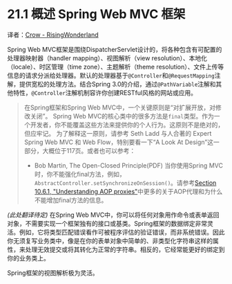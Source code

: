 21.1 概述 Spring Web MVC 框架
===========================================

译者：[Crow - RisingWonderland](https://github.com/RisingWonderland)

Spring Web MVC框架是围绕DispatcherServlet设计的，将各种包含有可配置的处理器映射器（handler mapping）、视图解析（view resolution）、本地化（locale）、时区管理（time zone）、主题解析（theme resolution）、文件上传等信息的请求分派给处理器。默认的处理器基于`@Controller`和`@RequestMapping`注解，提供宽松的处理方法。结合Spring 3.0的介绍，通过`@PathVariable`注解和其他特性，`@Controller`注解机制容许你创建RESTful风格的网站或应用。

> 在Spring框架和Spring Web MVC中，一个关键原则是“对扩展开放，对修改关闭”。
> Spring Web MVC的核心类中的很多方法是`final`类型。作为一个开发者，你不能覆盖这些方法来提供你的个人行为。这原则不是绝对的，但应牢记。
> 为了解释这一原则，请参考 Seth Ladd 与人合著的 Expert Spring Web MVC 和 Web Flow，特别要看一下“A Look At Design”这一部分，大概位于117页。或者也可以参考：
>  * Bob Martin, The Open-Closed Principle(PDF)
> 当你使用Spring MVC时，你不能强化final方法，例如，`AbstractController.setSynchronizeOnSession()`。请参考[Section 10.6.1, "Understanding AOP proxies"]()中更多的关于AOP代理和为什么不能增加final方法的信息。

*(此处翻译待定)*
在Spring Web MVC中，你可以将任何对象用作命令或表单返回对象，不需要实现一个框架独有的接口或基类。Spring框架的数据绑定非常灵活。例如，它将类型匹配错误看作可被程序评估的验证错误，而非系统错误。因此你无须复写业务类中，像是在你的表单对象中简单的、非类型化字符串这样的属性，来处理无效提交或将其转化为正常的字符串。相反的，它经常能更好的绑定到你的业务类上。

Spring框架的视图解析极为灵活。